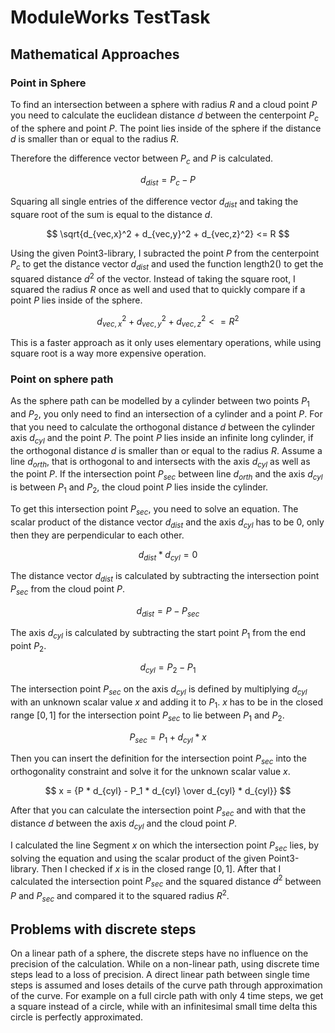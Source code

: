 # ModuleWorks TestTask
## Mathematical Approaches
### Point in Sphere
To find an intersection between a sphere with radius $R$ and a cloud point $P$
you need to calculate the euclidean distance $d$ between
the centerpoint $P_c$ of the sphere and point $P$.
The point lies inside of the sphere if the distance $d$ is smaller than or equal to the radius $R$.

Therefore the difference vector between $P_c$ and $P$ is calculated.

$$ d_{dist} = P_c - P $$ 

Squaring all single entries of the difference vector $d_{dist}$
and taking the square root of the sum is equal to the distance $d$.

$$ \sqrt{d_{vec,x}^2 + d_{vec,y}^2 + d_{vec,z}^2} <= R $$

Using the given Point3-library, I subracted the point $P$ from the centerpoint $P_c$ to get the distance vector $d_{dist}$
and used the function length2() to get the squared distance $d^2$ of the vector.
Instead of taking the square root, I squared the radius $R$ once as well and used that to quickly compare
if a point $P$ lies inside of the sphere.

$$ d_{vec,x}^2 + d_{vec,y}^2 + d_{vec,z}^2 <= R^2 $$

This is a faster approach as it only uses elementary operations,
while using square root is a way more expensive operation.

### Point on sphere path
As the sphere path can be modelled by a cylinder between two points $P_1$ and $P_2$,
you only need to find an intersection of a cylinder and a point $P$.
For that you need to calculate the orthogonal distance $d$ between the cylinder axis $d_{cyl}$ and the point $P$.
The point $P$ lies inside an infinite long cylinder,
if the orthogonal distance $d$ is smaller than or equal to the radius $R$.
Assume a line $d_{orth}$, that is orthogonal to and intersects with the axis $d_{cyl}$ as well as the point $P$.
If the intersection point $P_{sec}$ between line $d_{orth}$ and the axis $d_{cyl}$ is between $P_1$ and $P_2$,
the cloud point $P$ lies inside the cylinder.

To get this intersection point $P_{sec}$, you need to solve an equation.
The scalar product of the distance vector $d_{dist}$ and the axis $d_{cyl}$ has to be 0,
only then they are perpendicular to each other.

$$ d_{dist}* d_{cyl} = 0 $$

The distance vector $d_{dist}$ is calculated by subtracting the intersection point $P_{sec}$ from
the cloud point $P$.

$$ d_{dist} = P - P_{sec} $$

The axis $d_{cyl}$ is calculated by subtracting the start point $P_1$ from the end point $P_2$.

$$ d_{cyl} =  P_2 - P_1 $$

The intersection point $P_{sec}$ on the axis $d_{cyl}$ is defined
by multiplying $d_{cyl}$ with an unknown scalar value $x$
and adding it to $P_1$.
$x$ has to be in the closed range $[0,1]$ for the intersection point $P_{sec}$
to lie between $P_1$ and $P_2$.

$$ P_{sec} = P_1 + d_{cyl} * x $$

Then you can insert the definition for the intersection point $P_{sec}$ into the orthogonality constraint
and solve it for the unknown scalar value $x$.

$$ x = {P * d_{cyl} - P_1 * d_{cyl} \over d_{cyl} * d_{cyl}} $$

After that you can calculate the intersection point $P_{sec}$ and with that the distance $d$ between the axis $d_{cyl}$ and the cloud point $P$.

I calculated the line Segment $x$ on which the intersection point $P_{sec}$ lies,
by solving the equation and using the scalar product of the given Point3-library.
Then I checked if $x$ is in the closed range $[0,1]$.
After that I calculated the intersection point $P_{sec}$ and the squared distance $d^2$
between $P$ and $P_{sec}$ and compared it to the squared radius $R^2$.
 
## Problems with discrete steps
On a linear path of a sphere, the discrete steps have no influence
on the precision of the calculation.
While on a non-linear path, using discrete time steps lead to a loss of precision.
A direct linear path between single time steps is assumed and loses details of the curve path 
through approximation of the curve.
For example on a full circle path with only 4 time steps, we get a square instead of a circle,
while with an infinitesimal small time delta this circle is perfectly approximated.
